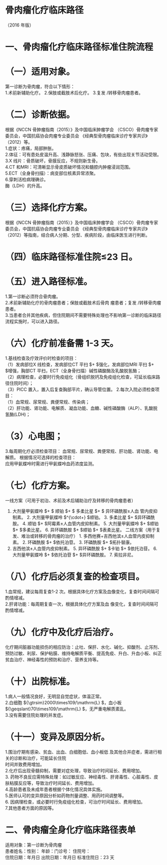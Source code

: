 # 骨肉瘤化疗临床路径  
（2016 年版）  
# 一、骨肉瘤化疗临床路径标准住院流程  
# （一）适用对象。  
第一诊断为骨肉瘤，符合以下情形：  
1.术前新辅助化疗。 2.保肢或截肢术后化疗。 3.复发 /转移骨肉瘤患者。  
# （二）诊断依据。  
根据《NCCN 骨肿瘤指南（2015）》及中国临床肿瘤学会
（CSCO）骨肉瘤专家委员会，中国抗癌协会肉瘤专业委员会
《经典型骨肉瘤临床诊疗专家共识》（2012）等。  
1.症状：疼痛，局部肿胀。  
2.体征：可有患处皮温升高、浅静脉怒张、压痛、包块，有些出现关节活动受限。  
3.X 线片：骨质破坏，骨膜反应，不规则新生骨。  
4.CT 和MRI：可清晰显示骨皮质破坏情况和髓腔内肿瘤浸润范围。  
5.ECT（全身骨扫描）：病变部位核素异常浓聚。  
6.穿刺活检病理确诊。  
酶（LDH）的升高。  
# （三）选择化疗方案。  
根据《NCCN 骨肿瘤指南（2015）》及中国临床肿瘤学会
（CSCO）骨肉瘤专家委员会，中国抗癌协会肉瘤专业委员会
《经典型骨肉瘤临床诊疗专家共识》（2012）等指南，结合病人分期、分型、疾病阶段，由临床医生进行判断。  
# （四）临床路径标准住院≤23 日。  
# （五）进入路径标准。  
1.第一诊断必须符合骨肉瘤。  
2.术前新辅助化疗的骨肉瘤患者；保肢或截肢术后骨肉 瘤患者；复发 /转移骨肉瘤患者。  
3.当患者合并其他疾病，但住院期间不需要特殊处理也不影响第一诊断的临床路径流程实施时，可以进入路径。  
# （六）化疗前准备需 1-3 天。  
1.基线检查及疗效评价时检查的项目：  
（1）发病部位X 线检查，发病部位CT 平扫 $+ $强化，发病部位MRI 平扫 $+ $增强，胸部CT 平扫，ECT（全身骨扫描）碱性磷酸酶及乳酸脱氢酶；  
（2）病理检查，必要时行免疫组化（骨组织脱钙及免疫组化检查，可延长临床路径住院时间）；  
（3）PICC 置入，置入后复查胸部平片，确认导管位置。 2.每次入院必须检查项目：  
（1）血常规、尿常规、粪便常规、传染病；  
（2）肝功能、肾功能、电解质、凝血功能、血糖、碱性磷酸酶（ALP）、乳酸脱氢酶(LDH)；  
# （3）心电图；  
3.每周期化疗必须检查项目： 血常规、尿常规、粪便常规、肝功能、肾功能、电解质。 根据情况可选择的检查项目：  
应用甲氨蝶呤时需进行甲氨蝶呤血药浓度监测。  
# （七）化疗方案。  
一线方案（可用于初治、术前及术后辅助治疗及转移的骨肉瘤患者）  
1.   大剂量甲氨蝶呤 $+ $ 顺铂 $+ $ 多柔比星 $+ $ 异环磷酰胺±人血 管内皮抑制素。 2. 大剂量甲氨蝶呤 $^{\cdot+} $顺铂。 3. 多柔比星 $+ $异环磷酰胺。 4. 顺铂 $+ $阿霉素±人血管内皮抑制素。 5. 大剂量甲氨蝶呤 $+ $顺铂 $+ $多柔比星。 6. 异环磷酰胺 $+ $顺铂 $+ $表柔比星。 二线方案（用于复发、难治或转移的骨肉瘤的治疗） 1.   多西他赛+吉西他滨±人血管内皮抑制素。  2. 环磷酰胺 $+ $依托泊苷。 3. 环磷酰胺 $+ $拓扑替康。  
4.   吉西他滨±人血管内皮抑制素。  5. 异环磷酰胺 $+ $卡铂 $+ $依托泊苷。 6. 大剂量甲氨蝶呤 $+ $依托泊苷 $+ $异环磷酰胺。 7. 索拉非尼。  
# （八）化疗后必须复查的检查项目。  
1.血常规，建议每周复查1-2 次。根据具体化疗方案及血像变化，复查时间间隔可酌情增减。  
2.肝肾功能：每周期复查一次，根据具体化疗方案及血 像变化，复查时间间隔可酌情增减。  
# （九）化疗中及化疗后治疗。  
化疗期间脏器功能损伤的相应防治：止吐、保肝、水化、碱化、抑酸剂、止泻剂、预防过敏、利尿、保护粘膜、维持电解质平衡、提高免疫、升白、升血小板、纠正贫血治疗、神经毒性的预防和治疗、营养支持等。  
# （十）出院标准。  
1.病人一般情况良好，无明显自觉症状，体温正常。  
2.白细胞 ${\gtrsim}2000\times109/\mathrm{L} $，血小板 ${\geqslant}70\times109/\mathrm{L} $，无严重电解质紊乱。  
3.没有需要住院处理的并发症。  
# （十一）变异及原因分析。  
1.围治疗期有感染、贫血、出血、白细胞低、血小板低 及其他合并症者，需进行相关的诊断和治疗，可能延长住院  
时间并致费用增加。  
2.化疗后出现骨髓抑制，需要对症处理，导致治疗时间延长、费用增加。  
3. 药物不良反应需特殊处理：如过敏反应、神经毒性、肝肾毒性、心脏毒性、皮肤粘膜反应等，导致治疗时间延长、费用增加。  
4.高龄患者及未成年患者根据个体化情况具体实施。  
5.医师认可的变异原因分析如药物剂量调整、用药时间调整等。  
6. 因病理检查，或必要时行免疫组化检查，可治疗时间延长、费用增加。  
7.其他患者方面的原因等。  
# 二、骨肉瘤全身化疗临床路径表单  
适用对象：第一诊断为骨肉瘤  
患者姓名：性别： 年龄：门诊号： 住院号：  
住院日期：年月日     出院日期：年月日   标准住院日：23 天  
